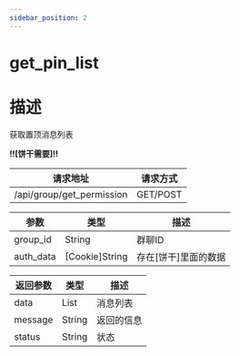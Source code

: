 ```yaml
---
sidebar_position: 2
---
```


# get_pin_list

# 描述

获取置顶消息列表

**!!\[饼干需要\]!!**

| 请求地址                      | 请求方式     |
|---------------------------|----------|
| /api/group/get_permission | GET/POST |

| 参数        | 类型               | 描述            |
|-----------|------------------|---------------|
| group_id  | String           | 群聊ID          |
| auth_data | \[Cookie\]String | 存在\[饼干\]里面的数据 |

| 返回参数    | 类型     | 描述    |
|---------|--------|-------|
| data    | List   | 消息列表  |
| message | String | 返回的信息 |
| status  | String | 状态    |

